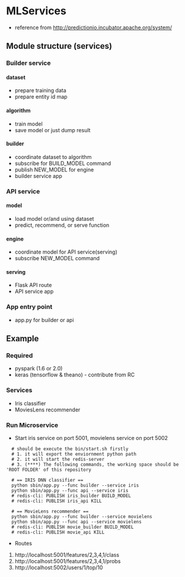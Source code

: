# MLServices
* reference from http://predictionio.incubator.apache.org/system/

## Module structure (services)

### Builder service
#### dataset
* prepare training data
* prepare entity id map

#### algorithm
* train model
* save model or just dump result

#### builder
* coordinate dataset to algorithm
* subscribe for BUILD_MODEL command
* publish NEW_MODEL for engine
* builder service app

### API service
#### model
* load model or/and using dataset
* predict, recommend, or serve function

#### engine
* coordinate model for API service(serving)
* subscribe NEW_MODEL command

#### serving
* Flask API route
* API service app

### App entry point
* app.py for builder or api

## Example
### Required
* pyspark (1.6 or 2.0)
* keras (tensorflow & theano) - contribute from RC

### Services
* Iris classifier
* MoviesLens recommender

### Run Microservice
* Start iris service on port 5001, movielens service on port 5002
```
  # should be execute the bin/start.sh firstly
  # 1. it will export the enviornment python path
  # 2. it will start the redis-server
  # 3. (****) The following commands, the working space should be 'ROOT FOLDER' of this repository

  # == IRIS DNN classifier ==
  python sbin/app.py --func builder --service iris
  python sbin/app.py --func api --service iris
  # redis-cli: PUBLISH iris_builder BUILD_MODEL
  # redis-cli: PUBLISH iris_api KILL

  # == MovieLens recommender ==
  python sbin/app.py --func builder --service movielens
  python sbin/app.py --func api --service movielens
  # redis-cli: PUBLISH movie_builder BUILD_MODEL
  # redis-cli: PUBLISH movie_api KILL
```
* Routes
1. http://localhost:5001/features/2,3,4,1/class
2. http://localhost:5001/features/2,3,4,1/probs
3. http://localhost:5002/users/1/top/10
